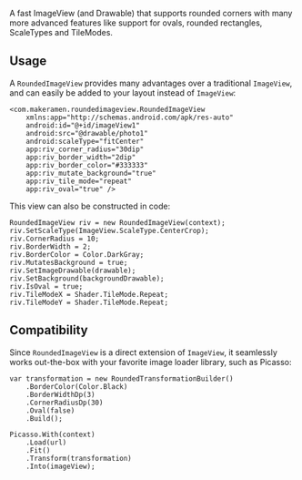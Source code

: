 
A fast ImageView (and Drawable) that supports rounded corners with many more advanced
features like support for ovals, rounded rectangles, ScaleTypes and TileModes.

## Usage

A `RoundedImageView` provides many advantages over a traditional `ImageView`, and can easily 
be added to your layout instead of `ImageView`:

    <com.makeramen.roundedimageview.RoundedImageView
        xmlns:app="http://schemas.android.com/apk/res-auto"
        android:id="@+id/imageView1"
        android:src="@drawable/photo1"
        android:scaleType="fitCenter"
        app:riv_corner_radius="30dip"
        app:riv_border_width="2dip"
        app:riv_border_color="#333333"
        app:riv_mutate_background="true"
        app:riv_tile_mode="repeat"
        app:riv_oval="true" />
        
This view can also be constructed in code:

    RoundedImageView riv = new RoundedImageView(context);
    riv.SetScaleType(ImageView.ScaleType.CenterCrop);
    riv.CornerRadius = 10;
    riv.BorderWidth = 2;
    riv.BorderColor = Color.DarkGray;
    riv.MutatesBackground = true;
    riv.SetImageDrawable(drawable);
    riv.SetBackground(backgroundDrawable);
    riv.IsOval = true;
    riv.TileModeX = Shader.TileMode.Repeat;
    riv.TileModeY = Shader.TileMode.Repeat;

## Compatibility

Since `RoundedImageView` is a direct extension of `ImageView`, it seamlessly works 
out-the-box with your favorite image loader library, such as Picasso:

    var transformation = new RoundedTransformationBuilder()
        .BorderColor(Color.Black)
        .BorderWidthDp(3)
        .CornerRadiusDp(30)
        .Oval(false)
        .Build();

    Picasso.With(context)
        .Load(url)
        .Fit()
        .Transform(transformation)
        .Into(imageView);

